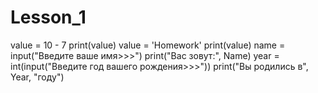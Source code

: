# Lesson_1 
value = 10 - 7
print(value)
value = 'Homework'
print(value)
name = input("Введите ваше имя>>>")
print("Вас зовут:", Name)
year = int(input("Введите год вашего рождения>>>"))
print("Вы родились в", Year, "году")
